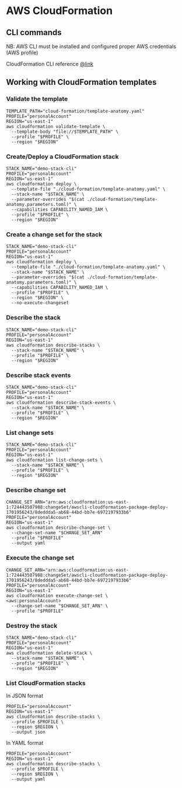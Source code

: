 # AWS CloudFormation

## CLI commands

NB: AWS CLI must be installed and configured proper AWS credentials (AWS profile)

CloudFormation CLI reference [@link](https://docs.aws.amazon.com/AWSCloudFormation/latest/UserGuide/cfn-using-cli.html)

## Working with CloudFormation templates

### Validate the template

```shell
TEMPLATE_PATH="cloud-formation/template-anatomy.yaml"
PROFILE="personalAccount"
REGION="us-east-1"
aws cloudformation validate-template \
  --template-body "file://$TEMPLATE_PATH" \
  --profile "$PROFILE" \
  --region "$REGION"
```

### Create/Deploy a CloudFormation stack

```shell
STACK_NAME="demo-stack-cli"
PROFILE="personalAccount"
REGION="us-east-1"
aws cloudformation deploy \
  --template-file "./cloud-formation/template-anatomy.yaml" \
  --stack-name "$STACK_NAME" \
  --parameter-overrides "$(cat ./cloud-formation/template-anatomy.parameters.toml)" \
  --capabilities CAPABILITY_NAMED_IAM \
  --profile "$PROFILE" \
  --region "$REGION"
```

### Create a change set for the stack

```shell
STACK_NAME="demo-stack-cli"
PROFILE="personalAccount"
REGION="us-east-1"
aws cloudformation deploy \
  --template-file "./cloud-formation/template-anatomy.yaml" \
  --stack-name "$STACK_NAME" \
  --parameter-overrides "$(cat ./cloud-formation/template-anatomy.parameters.toml)" \
  --capabilities CAPABILITY_NAMED_IAM \
  --profile "$PROFILE" \
  --region "$REGION" \
  --no-execute-changeset
```

### Describe the stack

```shell
STACK_NAME="demo-stack-cli"
PROFILE="personalAccount"
REGION="us-east-1"
aws cloudformation describe-stacks \
  --stack-name "$STACK_NAME" \
  --profile "$PROFILE" \
  --region "$REGION"
```

### Describe stack events

```shell
STACK_NAME="demo-stack-cli"
PROFILE="personalAccount"
REGION="us-east-1"
aws cloudformation describe-stack-events \
  --stack-name "$STACK_NAME" \
  --profile "$PROFILE" \
  --region "$REGION"
```

### List change sets

```shell
STACK_NAME="demo-stack-cli"
PROFILE="personalAccount"
REGION="us-east-1"
aws cloudformation list-change-sets \
  --stack-name "$STACK_NAME" \
  --profile "$PROFILE" \
  --region "$REGION"
```

### Describe change set

```shell
CHANGE_SET_ARN="arn:aws:cloudformation:us-east-1:724443507988:changeSet/awscli-cloudformation-package-deploy-1701956243/8deddda5-ab68-44bd-bb7e-6972197933b6"
PROFILE="personalAccount"
REGION="us-east-1"
aws cloudformation describe-change-set \
  --change-set-name "$CHANGE_SET_ARN"
  --profile "$PROFILE" 
  --output yaml
```

### Execute the change set

```shell
CHANGE_SET_ARN="arn:aws:cloudformation:us-east-1:724443507988:changeSet/awscli-cloudformation-package-deploy-1701956243/8deddda5-ab68-44bd-bb7e-6972197933b6"
PROFILE="personalAccount"
REGION="us-east-1"
aws cloudformation execute-change-set \                                                        <aws:personalAccount>
  --change-set-name "$CHANGE_SET_ARN" \
  --profile "$PROFILE"
```

### Destroy the stack

```shell
STACK_NAME="demo-stack-cli"
PROFILE="personalAccount"
REGION="us-east-1"
aws cloudformation delete-stack \
  --stack-name "$STACK_NAME" \
  --profile "$PROFILE" \
  --region "$REGION"
```

### List CloudFormation stacks

In JSON format

```shell
PROFILE="personalAccount"
REGION="us-east-1"
aws cloudformation describe-stacks \
  --profile $PROFILE \
  --region $REGION \
  --output json
```
In YAML format

```shell
PROFILE="personalAccount"
REGION="us-east-1"
aws cloudformation describe-stacks \
  --profile $PROFILE \
  --region $REGION \
  --output yaml
```

